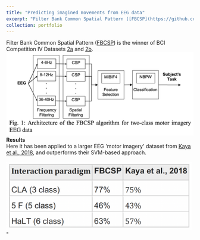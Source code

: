 ```yaml
---
title: "Predicting imagined movements from EEG data"
excerpt: "Filter Bank Common Spatial Pattern ([FBCSP](https://github.com/AsaBarthMaron/eeg_motor_imagery)) is the winner of BCI Competition IV Datasets [2a](http://www.bbci.de/competition/iv/results/#dataset2a) and [2b](http://www.bbci.de/competition/iv/results/#dataset2b). Here it has been applied to a larger EEG 'motor imagery' dataset from [Kaya et al., 2018](https://www.nature.com/articles/sdata2018211), and outperforms the SVM-based approach taken by Kaya et al. <br/><br/><img src='/images/fbcsp_results.png' width='500'>"
collection: portfolio
---
```


Filter Bank Common Spatial Pattern ([FBCSP](https://github.com/AsaBarthMaron/eeg_motor_imagery)) is the winner of BCI Competition IV Datasets [2a](http://www.bbci.de/competition/iv/results/#dataset2a) and [2b](http://www.bbci.de/competition/iv/results/#dataset2b). <br/><img src='/files/FBCSP.png' width='600'><br/> **Results** <br/> Here it has been applied to a larger EEG 'motor imagery' dataset from [Kaya et al., 2018](https://www.nature.com/articles/sdata2018211), and outperforms their SVM-based approach. <br/><br/><img src='/images/fbcsp_results.png' width='500'>"
